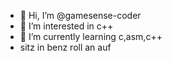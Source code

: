 - 👋 Hi, I’m @gamesense-coder
- 👀 I’m interested in c++
- 🌱 I’m currently learning c,asm,c++
- sitz in benz roll an auf 

<!---
gamesense-coder/gamesense-coder is a ✨ special ✨ repository because its `README.md` (this file) appears on your GitHub profile.
You can click the Preview link to take a look at your changes.
--->
